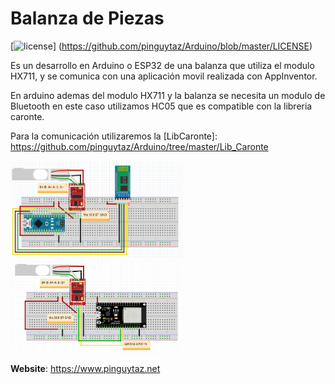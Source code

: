 # Balanza de Piezas
[![license](https://www.pinguytaz.net/IMG_GITHUB/gplv3-with-text-84x42.png)] (https://github.com/pinguytaz/Arduino/blob/master/LICENSE)

Es un desarrollo en Arduino o ESP32 de una balanza que utiliza el modulo HX711, y se comunica con una aplicación movil realizada con AppInventor.

En arduino ademas del modulo HX711 y la balanza se necesita un modulo de Bluetooth en este caso utilizamos HC05 que es compatible con la libreria caronte.

Para la comunicación utilizaremos la [LibCaronte]: https://github.com/pinguytaz/Arduino/tree/master/Lib_Caronte 

<img src=https://github.com/pinguytaz/Arduino/blob/master/Balanza/Circuitos/Balanza_BluHC05.png width="275" />

<img src=https://github.com/pinguytaz/Arduino/blob/master/Balanza/Circuitos/Balanza_ESP.png width="275" />



__Website__: https://www.pinguytaz.net

